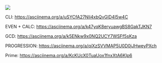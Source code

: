 <a href="https://codeclimate.com/github/NikitaRepeat/hexlet-java/maintainability"><img src="https://api.codeclimate.com/v1/badges/2d9f8b4c61a7d0c05365/maintainability" /></a>

CLI: https://asciinema.org/a/uSYCfA27NIi4xbQvGlD4I5w4C

EVEN + CALC: https://asciinema.org/a/k47yqK8eryuawgBS8GakTJKN7

GCD: https://asciinema.org/a/k5ENkw9x0NQ2UCY7WSFf5sKza

PROGRESSION: https://asciinema.org/a/qiXzSVVMAP5U0D0jJHweyPXch

Prime: https://asciinema.org/a/KcKUcX0TuaUox1fnxXtA6Klp6
